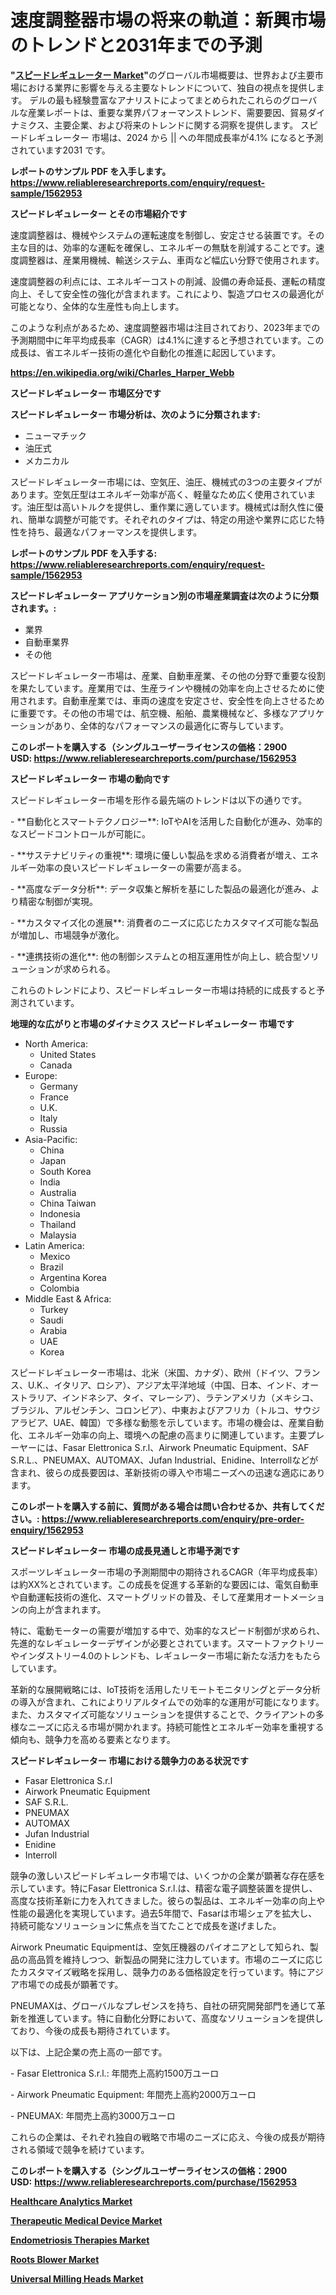 <p><h1>速度調整器市場の将来の軌道：新興市場のトレンドと2031年までの予測</h1></p><p><strong>"<a href="https://www.reliableresearchreports.com/speed-regulator-r1562953">スピードレギュレーター Market</a>"</strong>のグローバル市場概要は、世界および主要市場における業界に影響を与える主要なトレンドについて、独自の視点を提供します。 デルの最も経験豊富なアナリストによってまとめられたこれらのグローバルな産業レポートは、重要な業界パフォーマンストレンド、需要要因、貿易ダイナミクス、主要企業、および将来のトレンドに関する洞察を提供します。 スピードレギュレーター 市場は、2024 から || への年間成長率が4.1% になると予測されています2031 です。</p>
<p><strong>レポートのサンプル PDF を入手します。</strong><strong><a href="https://www.reliableresearchreports.com/enquiry/request-sample/1562953">https://www.reliableresearchreports.com/enquiry/request-sample/1562953</a></strong></p>
<p><strong>スピードレギュレーター とその市場紹介です</strong></p>
<p><p>速度調整器は、機械やシステムの運転速度を制御し、安定させる装置です。その主な目的は、効率的な運転を確保し、エネルギーの無駄を削減することです。速度調整器は、産業用機械、輸送システム、車両など幅広い分野で使用されます。</p><p>速度調整器の利点には、エネルギーコストの削減、設備の寿命延長、運転の精度向上、そして安全性の強化が含まれます。これにより、製造プロセスの最適化が可能となり、全体的な生産性も向上します。</p><p>このような利点があるため、速度調整器市場は注目されており、2023年までの予測期間中に年平均成長率（CAGR）は4.1%に達すると予想されています。この成長は、省エネルギー技術の進化や自動化の推進に起因しています。</p><a href="https://en.wikipedia.org/wiki/Charles_Harper_Webb"></a></p>
<p><strong><a href="https://en.wikipedia.org/wiki/Charles_Harper_Webb">https://en.wikipedia.org/wiki/Charles_Harper_Webb</a></strong></p>
<p><strong>スピードレギュレーター&nbsp;市場区分です</strong><strong></strong></p>
<p><strong>スピードレギュレーター 市場分析は、次のように分類されます:</strong>&nbsp;</p>
<p><ul><li>ニューマチック</li><li>油圧式</li><li>メカニカル</li></ul></p>
<p><p>スピードレギュレーター市場には、空気圧、油圧、機械式の3つの主要タイプがあります。空気圧型はエネルギー効率が高く、軽量なため広く使用されています。油圧型は高いトルクを提供し、重作業に適しています。機械式は耐久性に優れ、簡単な調整が可能です。それぞれのタイプは、特定の用途や業界に応じた特性を持ち、最適なパフォーマンスを提供します。</p></p>
<p><strong>レポートのサンプル PDF を入手する: <a href="https://www.reliableresearchreports.com/enquiry/request-sample/1562953">https://www.reliableresearchreports.com/enquiry/request-sample/1562953</a></strong></p>
<p><strong> スピードレギュレーター アプリケーション別の市場産業調査は次のように分類されます。:</strong></p>
<p><ul><li>業界</li><li>自動車業界</li><li>その他</li></ul></p>
<p><p>スピードレギュレーター市場は、産業、自動車産業、その他の分野で重要な役割を果たしています。産業用では、生産ラインや機械の効率を向上させるために使用されます。自動車産業では、車両の速度を安定させ、安全性を向上させるために重要です。その他の市場では、航空機、船舶、農業機械など、多様なアプリケーションがあり、全体的なパフォーマンスの最適化に寄与しています。</p></p>
<p><strong>このレポートを購入する（シングルユーザーライセンスの価格：2900 USD:</strong><strong>&nbsp;<a href="https://www.reliableresearchreports.com/purchase/1562953">https://www.reliableresearchreports.com/purchase/1562953</a></strong></p>
<p><strong>スピードレギュレーター 市場の動向です</strong></p>
<p><p>スピードレギュレーター市場を形作る最先端のトレンドは以下の通りです。</p><p>- **自動化とスマートテクノロジー**: IoTやAIを活用した自動化が進み、効率的なスピードコントロールが可能に。</p><p>- **サステナビリティの重視**: 環境に優しい製品を求める消費者が増え、エネルギー効率の良いスピードレギュレーターの需要が高まる。</p><p>- **高度なデータ分析**: データ収集と解析を基にした製品の最適化が進み、より精密な制御が実現。</p><p>- **カスタマイズ化の進展**: 消費者のニーズに応じたカスタマイズ可能な製品が増加し、市場競争が激化。</p><p>- **連携技術の進化**: 他の制御システムとの相互運用性が向上し、統合型ソリューションが求められる。</p><p>これらのトレンドにより、スピードレギュレーター市場は持続的に成長すると予測されています。</p></p>
<p><strong>地理的な広がりと市場のダイナミクス スピードレギュレーター 市場です</strong></p>
<p><ul>
    <li>
        North America:
        <ul>
            <li>United States</li>
            <li>Canada</li>
        </ul>
    </li>
    <li>
        Europe:
        <ul>
            <li>Germany</li>
            <li>France</li>
            <li>U.K.</li>
            <li>Italy</li>
            <li>Russia</li>
        </ul>
    </li>
    <li>
        Asia-Pacific:
        <ul>
            <li>China</li>
            <li>Japan</li>
            <li>South Korea</li>
            <li>India</li>
            <li>Australia</li>
            <li>China Taiwan</li>
            <li>Indonesia</li>
            <li>Thailand</li>
            <li>Malaysia</li>
        </ul>
    </li>
    <li>
        Latin America:
        <ul>
            <li>Mexico</li>
            <li>Brazil</li>
            <li>Argentina Korea</li>
            <li>Colombia</li>
        </ul>
    </li>
    <li>
        Middle East & Africa:
        <ul>
            <li>Turkey</li>
            <li>Saudi</li>
            <li>Arabia</li>
            <li>UAE</li>
            <li>Korea</li>
        </ul>
    </li>
    </ul></p>
<p><p>スピードレギュレーター市場は、北米（米国、カナダ）、欧州（ドイツ、フランス、U.K.、イタリア、ロシア）、アジア太平洋地域（中国、日本、インド、オーストラリア、インドネシア、タイ、マレーシア）、ラテンアメリカ（メキシコ、ブラジル、アルゼンチン、コロンビア）、中東およびアフリカ（トルコ、サウジアラビア、UAE、韓国）で多様な動態を示しています。市場の機会は、産業自動化、エネルギー効率の向上、環境への配慮の高まりに関連しています。主要プレーヤーには、Fasar Elettronica S.r.l、Airwork Pneumatic Equipment、SAF S.R.L.、PNEUMAX、AUTOMAX、Jufan Industrial、Enidine、Interrollなどが含まれ、彼らの成長要因は、革新技術の導入や市場ニーズへの迅速な適応にあります。</p></p>
<p><strong>このレポートを購入する前に、質問がある場合は問い合わせるか、共有してください。:&nbsp;<a href="https://www.reliableresearchreports.com/enquiry/pre-order-enquiry/1562953">https://www.reliableresearchreports.com/enquiry/pre-order-enquiry/1562953</a></strong></p>
<p><strong>スピードレギュレーター 市場の成長見通しと市場予測です</strong></p>
<p><p>スポーツレギュレーター市場の予測期間中の期待されるCAGR（年平均成長率）は約XX%とされています。この成長を促進する革新的な要因には、電気自動車や自動運転技術の進化、スマートグリッドの普及、そして産業用オートメーションの向上が含まれます。</p><p>特に、電動モーターの需要が増加する中で、効率的なスピード制御が求められ、先進的なレギュレーターデザインが必要とされています。スマートファクトリーやインダストリー4.0のトレンドも、レギュレーター市場に新たな活力をもたらしています。</p><p>革新的な展開戦略には、IoT技術を活用したリモートモニタリングとデータ分析の導入が含まれ、これによりリアルタイムでの効率的な運用が可能になります。また、カスタマイズ可能なソリューションを提供することで、クライアントの多様なニーズに応える市場が開かれます。持続可能性とエネルギー効率を重視する傾向も、競争力を高める要素となります。</p></p>
<p><strong>スピードレギュレーター 市場における競争力のある状況です</strong></p>
<p><ul><li>Fasar Elettronica S.r.l</li><li>Airwork Pneumatic Equipment</li><li>SAF S.R.L.</li><li>PNEUMAX</li><li>AUTOMAX</li><li>Jufan Industrial</li><li>Enidine</li><li>Interroll</li></ul></p>
<p><p>競争の激しいスピードレギュレータ市場では、いくつかの企業が顕著な存在感を示しています。特にFasar Elettronica S.r.l.は、精密な電子調整装置を提供し、高度な技術革新に力を入れてきました。彼らの製品は、エネルギー効率の向上や性能の最適化を実現しています。過去5年間で、Fasarは市場シェアを拡大し、持続可能なソリューションに焦点を当てたことで成長を遂げました。</p><p>Airwork Pneumatic Equipmentは、空気圧機器のパイオニアとして知られ、製品の高品質を維持しつつ、新製品の開発に注力しています。市場のニーズに応じたカスタマイズ戦略を採用し、競争力のある価格設定を行っています。特にアジア市場での成長が顕著です。</p><p>PNEUMAXは、グローバルなプレゼンスを持ち、自社の研究開発部門を通じて革新を推進しています。特に自動化分野において、高度なソリューションを提供しており、今後の成長も期待されています。</p><p>以下は、上記企業の売上高の一部です。  </p><p>- Fasar Elettronica S.r.l.: 年間売上高約1500万ユーロ  </p><p>- Airwork Pneumatic Equipment: 年間売上高約2000万ユーロ  </p><p>- PNEUMAX: 年間売上高約3000万ユーロ  </p><p>これらの企業は、それぞれ独自の戦略で市場のニーズに応え、今後の成長が期待される領域で競争を続けています。</p></p>
<p><strong>このレポートを購入する（シングルユーザーライセンスの価格：2900 USD:</strong>&nbsp;<strong><a href="https://www.reliableresearchreports.com/purchase/1562953">https://www.reliableresearchreports.com/purchase/1562953</a></strong></p>
<p><strong><p><a href="https://www.linkedin.com/pulse/global-healthcare-analytics-market-size-share-analysis-04lde?trackingId=dxCYrmtHQHqWIXk2bVSkNA%3D%3D">Healthcare Analytics Market</a></p><p><a href="https://medium.com/@duron7928/unveiling-market-trends-global-therapeutic-medical-device-market-growth-and-regional-insights-1d767895037a">Therapeutic Medical Device Market</a></p><p><a href="https://www.linkedin.com/pulse/endometriosis-therapies-market-insights-product-type-application-fh9xe?trackingId=6OKheSLuRi62XoEIw4LAtA%3D%3D">Endometriosis Therapies Market</a></p><p><a href="https://github.com/WillowBruen/Market-Research-Report-List-1/blob/main/roots-blower-market.md">Roots Blower Market</a></p><p><a href="https://medium.com/@raap8632472024/universal-milling-heads-market-evolution-global-trends-and-regional-dynamics-2024-2031-e228911c961b">Universal Milling Heads Market</a></p></strong></p>